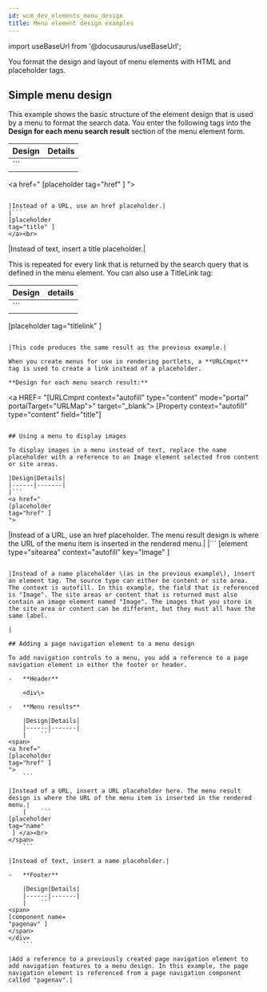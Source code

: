 ```yaml
---
id: wcm_dev_elements_menu_design
title: Menu element design examples
---
```

import useBaseUrl from '@docusaurus/useBaseUrl';



You format the design and layout of menu elements with HTML and placeholder tags.

## Simple menu design

This example shows the basic structure of the element design that is used by a menu to format the search data. You enter the following tags into the **Design for each menu search result** section of the menu element form.

|Design|Details|
|------|-------|
|```
<a href="
[placeholder 
tag="href" ] 
">
```

|Instead of a URL, use an href placeholder.|
|```
[placeholder 
tag="title" ] 
</a><br>
```

|Instead of text, insert a title placeholder.|

This is repeated for every link that is returned by the search query that is defined in the menu element. You can also use a TitleLink tag:

|Design|details|
|------|-------|
|```
[placeholder 
tag="titlelink" ] 
<br>
```

|This code produces the same result as the previous example.|

When you create menus for use in rendering portlets, a **URLCmpnt** tag is used to create a link instead of a placeholder.

**Design for each menu search result:**

```
<a HREF=
"[URLCmpnt context="autofill" type="content" mode="portal" portalTarget="URLMap">"
target="_blank"> [Property context="autofill" type="content" field="title"] </a>
<br>
```

## Using a menu to display images

To display images in a menu instead of text, replace the name placeholder with a reference to an Image element selected from content or site areas.

|Design|Details|
|------|-------|
|```
<a href="
[placeholder 
tag="href" ] 
">
```

|Instead of a URL, use an href placeholder. The menu result design is where the URL of the menu item is inserted in the rendered menu.|
|```
[element 
type="sitearea" 
context="autofill" 
key="Image"
]
</a></br>
```

|Instead of a name placeholder \(as in the previous example\), insert an element tag. The source type can either be content or site area. The context is autofill. In this example, the field that is referenced is "Image". The site areas or content that is returned must also contain an image element named "Image". The images that you store in the site area or content can be different, but they must all have the same label.

|

## Adding a page navigation element to a menu design

To add navigation controls to a menu, you add a reference to a page navigation element in either the footer or header.

-   **Header**

    <div\>

-   **Menu results**

    |Design|Details|
    |------|-------|
    |    ```
<span>
<a href="
[placeholder 
tag="href" ] 
">
    ```

|Instead of a URL, insert a URL placeholder here. The menu result design is where the URL of the menu item is inserted in the rendered menu.|
    |    ```
[placeholder 
tag="name"
 ] </a><br>
</span>
    ```

|Instead of text, insert a name placeholder.|

-   **Footer**

    |Design|Details|
    |------|-------|
    |    ```
<span>
[component name=
"pagenav" ]
</span>
</div>
    ```

|Add a reference to a previously created page navigation element to add navigation features to a menu design. In this example, the page navigation element is referenced from a page navigation component called "pagenav".|


